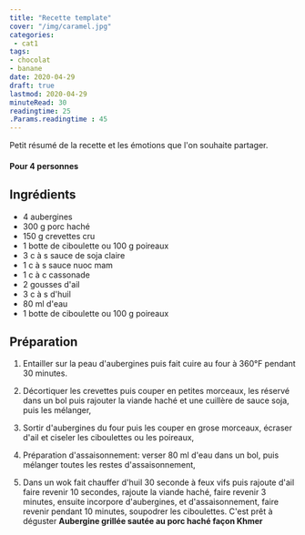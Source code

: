 ```yaml
---
title: "Recette template"
cover: "/img/caramel.jpg"
categories:
 - cat1
tags:
- chocolat
- banane
date: 2020-04-29
draft: true
lastmod: 2020-04-29
minuteRead: 30
readingtime: 25
.Params.readingtime : 45
---
```

Petit résumé de la recette et les émotions que l'on souhaite partager.

<!--more--> 

#### Pour 4 personnes

## Ingrédients

- 4 aubergines
- 300 g porc haché
- 150 g crevettes cru
- 1 botte de ciboulette ou 100 g poireaux
- 3 c à s sauce de soja claire
- 1 c à s sauce nuoc mam
- 1 c à c cassonade
- 2 gousses d'ail
- 3 c à s d'huil
- 80 ml d'eau
- 1 botte de ciboulette ou 100 g poireaux

## Préparation ##

1. Entailler sur la peau d'aubergines puis fait cuire au four à 360°F pendant 30 minutes.

2. Décortiquer les crevettes puis couper en petites morceaux, les réservé dans un bol puis rajouter la viande haché et une cuillère de sauce soja, puis les mélanger,

3. Sortir d'aubergines du four puis les couper en grose morceaux, écraser d'ail et ciseler les ciboulettes ou les poireaux,

4. Préparation d'assaisonnement: verser 80 ml d'eau dans un bol, puis mélanger toutes les restes d'assaisonnement,

5. Dans un wok fait chauffer d'huil 30 seconde à feux vifs puis rajoute d'ail faire revenir 10 secondes, rajoute la viande haché, faire revenir 3 minutes, ensuite incorpore d'aubergines, et d'assaisonnement, faire revenir pendant 10 minutes, soupodrer les ciboulettes. 
C'est prêt à déguster **Aubergine grillée sautée au porc haché façon Khmer**
